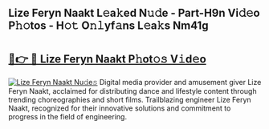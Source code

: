 ## Lize Feryn Naakt L𝚎a𝚔ed N𝚞𝚍e - Part-H9n Vi𝚍𝚎o P𝚑𝚘tos - H𝚘𝚝 O𝚗𝚕yf𝚊ns L𝚎a𝚔s Nm41g

# <h2><a href="http://kf8dvw.oniu.top/?m=Lize+Feryn+Naakt">🔗👉 🔴 Lize Feryn Naakt P𝚑ot𝚘𝚜 V𝚒d𝚎o</a></h2>

[![Lize Feryn Naakt Nu𝚍e𝚜](https://i.imgur.com/0qMVB7G.gif)](http://kf8dvw.oniu.top/?m=Lize+Feryn+Naakt)
Digital media provider and amusement giver Lize Feryn Naakt, acclaimed for distributing dance and lifestyle content through trending choreographies and short films. Trailblazing engineer Lize Feryn Naakt, recognized for their innovative solutions and commitment to progress in the field of engineering.  
